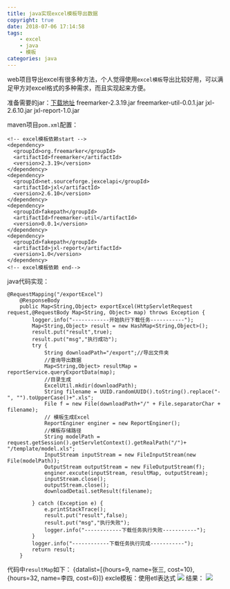 ```yaml
---
title: java实现excel模板导出数据
copyright: true
date: 2018-07-06 17:14:58
tags: 
	- excel
	- java
	- 模板
categories: java
---
```

web项目导出excel有很多种方法，个人觉得使用`excel模板`导出比较好用，可以满足甲方对excel格式的多种需求，而且实现起来方便。

准备需要的jar：[下载地址](https://download.csdn.net/download/lvchengfengdehao/10524351)
freemarker-2.3.19.jar
freemarker-util-0.0.1.jar
jxl-2.6.10.jar
jxl-report-1.0.jar
<!-- more -->
maven项目`pom.xml`配置：
```
<!-- excel模板依赖start -->
<dependency>
  <groupId>org.freemarker</groupId>
  <artifactId>freemarker</artifactId>
  <version>2.3.19</version>
</dependency>
<dependency>
  <groupId>net.sourceforge.jexcelapi</groupId>
  <artifactId>jxl</artifactId>
  <version>2.6.10</version>
</dependency>
<dependency>
  <groupId>fakepath</groupId>
  <artifactId>freemarker-util</artifactId>
  <version>0.0.1</version>
</dependency>
<dependency>
  <groupId>fakepath</groupId>
  <artifactId>jxl-report</artifactId>
  <version>1.0</version>
</dependency>
<!-- excel模板依赖 end-->
```
java代码实现：
```
@RequestMapping("/exportExcel")
	@ResponseBody
	public Map<String,Object> exportExcel(HttpServletRequest request,@RequestBody Map<String, Object> map) throws Exception {
	    logger.info("------------开始执行下载任务-----------");
		Map<String,Object> result = new HashMap<String,Object>();
		result.put("result",true);
		result.put("msg","执行成功");
		try {
	    	String downloadPath="/export";//导出文件夹
			//查询导出数据
			Map<String,Object> resultMap = reportService.queryExportData(map);
			//目录生成
			ExcelUtil.mkdir(downloadPath);
			String filename = UUID.randomUUID().toString().replace("-", "").toUpperCase()+".xls";
			File f = new File(downloadPath+"/" + File.separatorChar + filename);
			// 模板生成Excel
			ReportEnginer enginer = new ReportEnginer();
			//模板存储路径
			String modelPath = request.getSession().getServletContext().getRealPath("/")+ "/template/model.xls";
			InputStream inputStream = new FileInputStream(new File(modelPath));
			OutputStream outputStream = new FileOutputStream(f);
			enginer.excute(inputStream, resultMap, outputStream);
			inputStream.close();
			outputStream.close();
			downloadDetail.setResult(filename);
			
		} catch (Exception e) {
			e.printStackTrace();
			result.put("result",false);
			result.put("msg","执行失败");
			logger.info("------------下载任务执行失败-----------");
		}
		logger.info("------------下载任务执行完成-----------");
		return result;
	}
```
代码中`resultMap`如下：
{datalist=[{hours=9, name=张三, cost=10}, {hours=32, name=李四, cost=6}]}
excle模板：使用etl表达式
![](https://i.imgur.com/W9TSAH6.png)
结果：
![](https://i.imgur.com/vNZjglR.png)